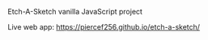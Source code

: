 Etch-A-Sketch vanilla JavaScript project

Live web app: https://piercef256.github.io/etch-a-sketch/
